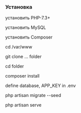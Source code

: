 ### Установка

установить PHP-7.3+

установить MySQL

установить Composer

cd /var/www

git clone ... folder

cd folder

composer install

define database, APP_KEY in .env

php artisan migrate --seed

php artisan serve
